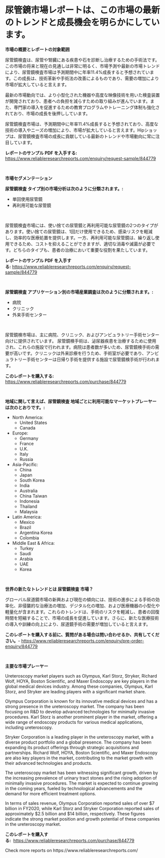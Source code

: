 <p><h1>尿管鏡市場レポートは、この市場の最新のトレンドと成長機会を明らかにしています。</h1></p><p><strong>市場の概要とレポートの対象範囲</strong></p>
<p><p>尿管鏡検査は、尿管や腎臓にある疾患や石を診断し治療するための手術法です。この市場の将来と現在の見通しは非常に明るく、市場予測や最新の市場トレンドにより、尿管鏡検査市場は予測期間中に年率11.4%成長すると予想されています。この成長は、技術革新や手術法の改善によるものであり、需要の増加により市場が拡大していると言えます。 </p><p>最新の市場動向では、より小型化された機器や高度な映像技術を用いた検査装置が開発されており、患者への負担を減らすための取り組みが進んでいます。また、専門家の導入を促進するための教育プログラムやトレーニング体制も強化されており、市場の成長を後押ししています。</p><p>尿管鏡検査市場は、予測期間中に年率11.4%成長すると予想されており、高度な技術の導入やニーズの増加により、市場が拡大していると言えます。Hipショップは、尿管鏡検査市場の成長に貢献している最新のトレンドや市場動向に常に注目しています。</p></p>
<p><strong>レポートのサンプル PDF を入手する:</strong> <a href="https://www.reliableresearchreports.com/enquiry/request-sample/844779">https://www.reliableresearchreports.com/enquiry/request-sample/844779</a></p>
<p>&nbsp;</p>
<p><strong>市場セグメンテーション</strong></p>
<p><strong>尿管鏡検査 タイプ別の市場分析は次のように分類されます。:</strong></p>
<p><ul><li>単回使用尿管鏡</li><li>再利用可能な尿管鏡</li></ul></p>
<p>&nbsp;</p>
<p><p>尿管鏡検査市場には、使い捨ての尿管鏡と再利用可能な尿管鏡の2つのタイプがあります。使い捨ての尿管鏡は、1回だけ使用できるため、感染リスクを軽減し、効率的な医療処置を提供します。一方、再利用可能な尿管鏡は、繰り返し使用できるため、コストを抑えることができますが、適切な消毒や滅菌が必要です。どちらのタイプも、患者の治療において重要な役割を果たしています。</p></p>
<p><strong>レポートのサンプル PDF を入手する:</strong>&nbsp;<a href="https://www.reliableresearchreports.com/enquiry/request-sample/844779">https://www.reliableresearchreports.com/enquiry/request-sample/844779</a></p>
<p>&nbsp;</p>
<p><strong> 尿管鏡検査 アプリケーション別の市場産業調査は次のように分類されます。:</strong></p>
<p><ul><li>病院</li><li>クリニック</li><li>外来手術センター</li></ul></p>
<p>&nbsp;</p>
<p><p>尿管鏡検市場は、主に病院、クリニック、およびアンビュラトリー手術センター向けに提供されています。 尿管鏡検手術は、泌尿器疾患を治療するために使用され、これらの施設で行われます。病院は患者数が多いため、尿管鏡検手術の需要が高いです。クリニックは外来診療を行うため、手術室が必要であり、アンビュラトリー手術センターは日帰り手術を提供する施設で尿管鏡検手術が行われます。</p></p>
<p><strong>このレポートを購入する:</strong>&nbsp; <a href="https://www.reliableresearchreports.com/purchase/844779">https://www.reliableresearchreports.com/purchase/844779</a></p>
<p>&nbsp;</p>
<p><strong>地域に関して言えば、尿管鏡検査 地域ごとに利用可能なマーケットプレーヤーは次のとおりです。:</strong></p>
<p><ul>
    <li>
        North America:
        <ul>
            <li>United States</li>
            <li>Canada</li>
        </ul>
    </li>
    <li>
        Europe:
        <ul>
            <li>Germany</li>
            <li>France</li>
            <li>U.K.</li>
            <li>Italy</li>
            <li>Russia</li>
        </ul>
    </li>
    <li>
        Asia-Pacific:
        <ul>
            <li>China</li>
            <li>Japan</li>
            <li>South Korea</li>
            <li>India</li>
            <li>Australia</li>
            <li>China Taiwan</li>
            <li>Indonesia</li>
            <li>Thailand</li>
            <li>Malaysia</li>
        </ul>
    </li>
    <li>
        Latin America:
        <ul>
            <li>Mexico</li>
            <li>Brazil</li>
            <li>Argentina Korea</li>
            <li>Colombia</li>
        </ul>
    </li>
    <li>
        Middle East & Africa:
        <ul>
            <li>Turkey</li>
            <li>Saudi</li>
            <li>Arabia</li>
            <li>UAE</li>
            <li>Korea</li>
        </ul>
    </li>
    </ul></p>
<p>&nbsp;</p>
<p><strong>世界の新たなトレンドとは 尿管鏡検査 市場？</strong></p>
<p><p>グローバル尿道鏡市場の新興および現在の傾向には、技術の進歩による手術の効率化、非侵襲的な治療法の増加、デジタル化の増加、および医療機器の小型化や軽量化が含まれます。これらのトレンドは、手術のリスクを軽減し、患者の回復時間を短縮することで、市場の成長を促進しています。さらに、新たな医療技術の導入や訓練の向上により、尿道鏡手術の需要が増加していると言えます。</p></p>
<p><strong>このレポートを購入する前に、質問がある場合は問い合わせるか、共有してください。</strong>- <a href="https://www.reliableresearchreports.com/enquiry/pre-order-enquiry/844779">https://www.reliableresearchreports.com/enquiry/pre-order-enquiry/844779</a></p>
<p>&nbsp;</p>
<p><strong>主要な市場プレーヤー</strong></p>
<p><p>Ureteroscopy market players such as Olympus, Karl Storz, Stryker, Richard Wolf, HOYA, Boston Scientific, and Maxer Endoscopy are key players in the global medical devices industry. Among these companies, Olympus, Karl Storz, and Stryker are leading players with a significant market share.</p><p>Olympus Corporation is known for its innovative medical devices and has a strong presence in the ureteroscopy market. The company has been focusing on R&D to develop advanced technologies for minimally invasive procedures. Karl Storz is another prominent player in the market, offering a wide range of endoscopy products for various medical applications, including ureteroscopy.</p><p>Stryker Corporation is a leading player in the ureteroscopy market, with a diverse product portfolio and a global presence. The company has been expanding its product offerings through strategic acquisitions and partnerships. Richard Wolf, HOYA, Boston Scientific, and Maxer Endoscopy are also key players in the market, contributing to the market growth with their advanced technologies and products.</p><p>The ureteroscopy market has been witnessing significant growth, driven by the increasing prevalence of urinary tract stones and the rising adoption of minimally invasive procedures. The market is expected to continue growing in the coming years, fueled by technological advancements and the demand for more efficient treatment options.</p><p>In terms of sales revenue, Olympus Corporation reported sales of over $7 billion in FY2020, while Karl Storz and Stryker Corporation reported sales of approximately $2.5 billion and $14 billion, respectively. These figures indicate the strong market position and growth potential of these companies in the ureteroscopy market.</p></p>
<p><strong>このレポートを購入する:</strong>&nbsp;&nbsp;<a href="https://www.reliableresearchreports.com/purchase/844779">https://www.reliableresearchreports.com/purchase/844779</a></p>
<p>Check more reports on https://www.reliableresearchreports.com/</p>
